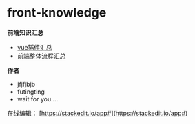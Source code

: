 
# front-knowledge
**前端知识汇总**
 - [vue插件汇总](https://github.com/jfjfjbjb/front-knowledge/blob/main/vue/plugins.md)
 - [前端整体流程汇总](https://github.com/jfjfjbjb/front-knowledge/blob/main/vue/flow.md)
 
**作者**
 - jfjfjbjb
 - futingting
 - wait for you....

在线编辑： [https://stackedit.io/app#](https://stackedit.io/app#)